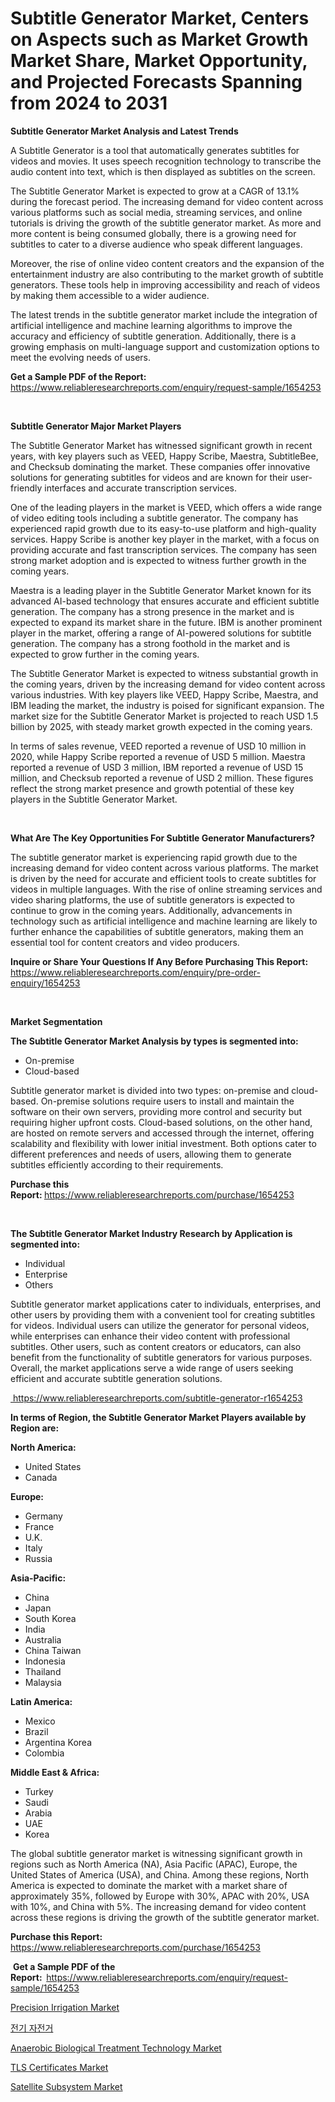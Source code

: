 <p><h1>Subtitle Generator Market, Centers on Aspects such as Market Growth Market Share, Market Opportunity, and Projected Forecasts Spanning from 2024 to 2031</h1></p><p><strong>Subtitle Generator Market Analysis and Latest Trends</strong></p>
<p><p>A Subtitle Generator is a tool that automatically generates subtitles for videos and movies. It uses speech recognition technology to transcribe the audio content into text, which is then displayed as subtitles on the screen.</p><p>The Subtitle Generator Market is expected to grow at a CAGR of 13.1% during the forecast period. The increasing demand for video content across various platforms such as social media, streaming services, and online tutorials is driving the growth of the subtitle generator market. As more and more content is being consumed globally, there is a growing need for subtitles to cater to a diverse audience who speak different languages.</p><p>Moreover, the rise of online video content creators and the expansion of the entertainment industry are also contributing to the market growth of subtitle generators. These tools help in improving accessibility and reach of videos by making them accessible to a wider audience.</p><p>The latest trends in the subtitle generator market include the integration of artificial intelligence and machine learning algorithms to improve the accuracy and efficiency of subtitle generation. Additionally, there is a growing emphasis on multi-language support and customization options to meet the evolving needs of users.</p></p>
<p><strong>Get a Sample PDF of the Report:&nbsp;</strong> <a href="https://www.reliableresearchreports.com/enquiry/request-sample/1654253">https://www.reliableresearchreports.com/enquiry/request-sample/1654253</a></p>
<p>&nbsp;</p>
<p><strong>Subtitle Generator Major Market Players</strong></p>
<p><p>The Subtitle Generator Market has witnessed significant growth in recent years, with key players such as VEED, Happy Scribe, Maestra, SubtitleBee, and Checksub dominating the market. These companies offer innovative solutions for generating subtitles for videos and are known for their user-friendly interfaces and accurate transcription services.</p><p>One of the leading players in the market is VEED, which offers a wide range of video editing tools including a subtitle generator. The company has experienced rapid growth due to its easy-to-use platform and high-quality services. Happy Scribe is another key player in the market, with a focus on providing accurate and fast transcription services. The company has seen strong market adoption and is expected to witness further growth in the coming years.</p><p>Maestra is a leading player in the Subtitle Generator Market known for its advanced AI-based technology that ensures accurate and efficient subtitle generation. The company has a strong presence in the market and is expected to expand its market share in the future. IBM is another prominent player in the market, offering a range of AI-powered solutions for subtitle generation. The company has a strong foothold in the market and is expected to grow further in the coming years.</p><p>The Subtitle Generator Market is expected to witness substantial growth in the coming years, driven by the increasing demand for video content across various industries. With key players like VEED, Happy Scribe, Maestra, and IBM leading the market, the industry is poised for significant expansion. The market size for the Subtitle Generator Market is projected to reach USD 1.5 billion by 2025, with steady market growth expected in the coming years.</p><p>In terms of sales revenue, VEED reported a revenue of USD 10 million in 2020, while Happy Scribe reported a revenue of USD 5 million. Maestra reported a revenue of USD 3 million, IBM reported a revenue of USD 15 million, and Checksub reported a revenue of USD 2 million. These figures reflect the strong market presence and growth potential of these key players in the Subtitle Generator Market.</p></p>
<p>&nbsp;</p>
<p><strong>What Are The Key Opportunities For Subtitle Generator Manufacturers?</strong></p>
<p><p>The subtitle generator market is experiencing rapid growth due to the increasing demand for video content across various platforms. The market is driven by the need for accurate and efficient tools to create subtitles for videos in multiple languages. With the rise of online streaming services and video sharing platforms, the use of subtitle generators is expected to continue to grow in the coming years. Additionally, advancements in technology such as artificial intelligence and machine learning are likely to further enhance the capabilities of subtitle generators, making them an essential tool for content creators and video producers.</p></p>
<p><strong>Inquire or Share Your Questions If Any Before Purchasing This Report:</strong> <a href="https://www.reliableresearchreports.com/enquiry/pre-order-enquiry/1654253">https://www.reliableresearchreports.com/enquiry/pre-order-enquiry/1654253</a></p>
<p>&nbsp;</p>
<p><strong>Market Segmentation</strong></p>
<p><strong>The Subtitle Generator Market Analysis by types is segmented into:</strong></p>
<p><ul><li>On-premise</li><li>Cloud-based</li></ul></p>
<p><p>Subtitle generator market is divided into two types: on-premise and cloud-based. On-premise solutions require users to install and maintain the software on their own servers, providing more control and security but requiring higher upfront costs. Cloud-based solutions, on the other hand, are hosted on remote servers and accessed through the internet, offering scalability and flexibility with lower initial investment. Both options cater to different preferences and needs of users, allowing them to generate subtitles efficiently according to their requirements.</p></p>
<p><strong>Purchase this Report:&nbsp;</strong><a href="https://www.reliableresearchreports.com/purchase/1654253">https://www.reliableresearchreports.com/purchase/1654253</a></p>
<p>&nbsp;</p>
<p><strong>The Subtitle Generator Market Industry Research by Application is segmented into:</strong></p>
<p><ul><li>Individual</li><li>Enterprise</li><li>Others</li></ul></p>
<p><p>Subtitle generator market applications cater to individuals, enterprises, and other users by providing them with a convenient tool for creating subtitles for videos. Individual users can utilize the generator for personal videos, while enterprises can enhance their video content with professional subtitles. Other users, such as content creators or educators, can also benefit from the functionality of subtitle generators for various purposes. Overall, the market applications serve a wide range of users seeking efficient and accurate subtitle generation solutions.</p></p>
<p><a href="https://www.reliableresearchreports.com/subtitle-generator-r1654253">&nbsp;https://www.reliableresearchreports.com/subtitle-generator-r1654253</a></p>
<p><strong>In terms of Region, the Subtitle Generator Market Players available by Region are:</strong></p>
<p>
    <p> <strong> North America: </strong>
        <ul>
            <li>United States</li>
            <li>Canada</li>
        </ul>
        </p> 
    <p> <strong> Europe: </strong>
        <ul>
            <li>Germany</li>
            <li>France</li>
            <li>U.K.</li>
            <li>Italy</li>
            <li>Russia</li>
        </ul>
        </p> 
    <p> <strong> Asia-Pacific: </strong>
        <ul>
            <li>China</li>
            <li>Japan</li>
            <li>South Korea</li>
            <li>India</li>
            <li>Australia</li>
            <li>China Taiwan</li>
            <li>Indonesia</li>
            <li>Thailand</li>
            <li>Malaysia</li>
        </ul>
        </p> 
    <p> <strong> Latin America: </strong>
        <ul>
            <li>Mexico</li>
            <li>Brazil</li>
            <li>Argentina Korea</li>
            <li>Colombia</li>
        </ul>
        </p> 
    <p> <strong> Middle East & Africa: </strong>
        <ul>
            <li>Turkey</li>
            <li>Saudi</li>
            <li>Arabia</li>
            <li>UAE</li>
            <li>Korea</li>
        </ul>
    </p>
    </p>
<p><p>The global subtitle generator market is witnessing significant growth in regions such as North America (NA), Asia Pacific (APAC), Europe, the United States of America (USA), and China. Among these regions, North America is expected to dominate the market with a market share of approximately 35%, followed by Europe with 30%, APAC with 20%, USA with 10%, and China with 5%. The increasing demand for video content across these regions is driving the growth of the subtitle generator market.</p></p>
<p><strong>Purchase this Report: </strong><a href="https://www.reliableresearchreports.com/purchase/1654253">https://www.reliableresearchreports.com/purchase/1654253</a></p>
<p>&nbsp;<strong>Get a Sample PDF of the Report:&nbsp;&nbsp;</strong><a href="https://www.reliableresearchreports.com/enquiry/request-sample/1654253">https://www.reliableresearchreports.com/enquiry/request-sample/1654253</a></p>
<p><strong></strong></p>
<p><p><a href="https://issuu.com/reportprime-2/docs/precision-irrigation-market-size-2030.pptx">Precision Irrigation Market</a></p><p><a href="https://medium.com/@gabrielblanda5656/%EC%9D%BC%EB%A0%89%ED%8A%B8%EB%A6%AD-%EC%9E%90%EC%A0%84%EA%B1%B0-%EC%8B%9C%EC%9E%A5-%EA%B8%80%EB%A1%9C%EB%B2%8C-%EC%8B%9C%EC%9E%A5-%EC%9D%B8%EC%82%AC%EC%9D%B4%ED%8A%B8-%EB%B0%8F-%ED%8C%90%EB%A7%A4-%EC%B6%94%EC%84%B8-2024%EB%85%84%EB%B6%80%ED%84%B0-2031%EB%85%84%EA%B9%8C%EC%A7%80-6c9a08b342d5">전기 자전거</a></p><p><a href="https://medium.com/@patriciahanson2013/anaerobic-biological-treatment-technology-market-trends-and-analysis-opportunities-and-e6b21fc0e091">Anaerobic Biological Treatment Technology Market</a></p><p><a href="https://github.com/angelajermaine/Market-Research-Report-List-4/blob/main/tls-certificates-market.md">TLS Certificates Market</a></p><p><a href="https://github.com/provorikovar/Market-Research-Report-List-5/blob/main/satellite-subsystem-market.md">Satellite Subsystem Market</a></p></p>